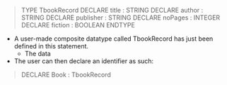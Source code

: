 
>TYPE 
>TbookRecord 
>	DECLARE title : STRING 
>	DECLARE author : STRING 
>	DECLARE publisher : STRING 
>	DECLARE noPages : INTEGER 
>	DECLARE fiction : BOOLEAN 
ENDTYPE

- A user-made composite datatype called TbookRecord has just been defined in this statement.
	- The data
- The user can then declare an identifier as such:

> DECLARE Book : TbookRecord
